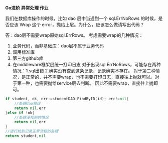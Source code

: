 ﻿**Go进阶 异常处理 作业**

我们在数据库操作的时候，比如 dao 层中当遇到一个 sql.ErrNoRows 的时候，是否应该 Wrap 这个 error，抛给上层。为什么，应该怎么做请写出代码？

答：dao层不需要wrap原始sql.ErrRows。
考虑需要wrap的几种情况：
1. 业务代码，而非基础库：dao层不属于业务代码
2. 调用标准库
3. 第三方github库
4. 在middleware框架层统一打印日志
对于出现sql.ErrNoRows，可能存在两种情况：1.sql出错 2.确实没有查到这条记录，记录确实不存在。
对于第二种情况，是正常的，并不需要wrap，也不需要打印日志，直接往上抛就可以。对于第一种，也需要抛给service层去判断。
因此不需要wrap，直接往上抛即可。

```go
if student, ok, err:=studentDAO.FindByID(id); err!=nil{
	//处理dao错误
	return nil,err
}else if !ok{
	//处理没找到的情况
	return nil,err
}
//进行找到记录正常流程的处理
return student,nil
```

